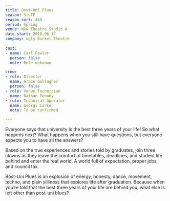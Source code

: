 ```yaml
---
title: Bost-Uni Plues
season: StuFF
season_sort: 460
period: Spring
venue: New Theatre Studio A
date_start: 2018-06-17
company: Ugly Bucket Theatre
  
cast:
- name: Carl Fowler
  person: false 
  note: Role unknown

crew:
- role: Director
  name: Grace Gallagher
  person: false 
- role: Venue Technician
  name: Nathan Penney
- role: Technical Operator
  name: Georgi Locke
  note: To be confirmed 

---
```


Everyone says that university is the best three years of your life! So what happens next? What happens when you still have questions, but everyone expects you to have all the answers? 

Based on the true experiences and stories told by graduates, join three clowns as they leave the comfort of timetables, deadlines, and student life behind and enter the real world. A world full of expectation, proper jobs, and council tax. 

Bost-Uni Plues is an explosion of energy, honesty, dance, movement, techno, and plain silliness that explores life after graduation. Because when you’re told that the best three years of your life are behind you, what else is left other than post-uni blues?
